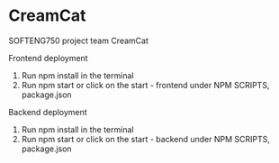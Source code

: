 # CreamCat
SOFTENG750 project team CreamCat

Frontend deployment
1. Run npm install in the terminal
2. Run npm start or click on the start - frontend under NPM SCRIPTS, package.json

Backend deployment
1. Run npm install in the terminal
2. Run npm start or click on the start - backend under NPM SCRIPTS, package.json
